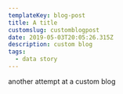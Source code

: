 ```yaml
---
templateKey: blog-post
title: A title
customslug: customblogpost
date: 2019-05-03T20:05:26.315Z
description: custom blog
tags:
  - data story
---
```

another attempt at a custom blog
